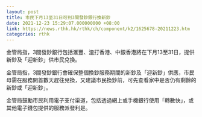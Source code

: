 ```yaml
---
layout: post
title: 市民下月13至31日可到3間發鈔銀行換新鈔
date: 2021-12-23 15:29:07.000000000 +08:00
link: https://news.rthk.hk/rthk/ch/component/k2/1625678-20211223.htm
categories: rthk
---
```


金管局指，3間發鈔銀行包括滙豐、渣打香港、中銀香港將在下月13至31日，提供新鈔及「迎新鈔」供市民兌換。

金管局指，3間發鈔銀行會確保整個換鈔服務期間的新鈔及「迎新鈔」供應，市民毋需在服務開首數天趕往兌換，又建議市民換鈔前，可先查看家中是否仍有剩餘的新鈔或「迎新鈔」。

金管局鼓勵市民利用電子支付渠道，包括透過網上或手機銀行使用「轉數快」，或其他電子錢包提供的服務派發利是。
